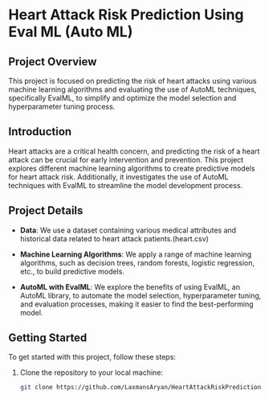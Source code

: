 # Heart Attack Risk Prediction Using Eval ML (Auto ML)

## Project Overview

This project is focused on predicting the risk of heart attacks using various machine learning algorithms and evaluating the use of AutoML techniques, specifically EvalML, to simplify and optimize the model selection and hyperparameter tuning process.

## Introduction

Heart attacks are a critical health concern, and predicting the risk of a heart attack can be crucial for early intervention and prevention. This project explores different machine learning algorithms to create predictive models for heart attack risk. Additionally, it investigates the use of AutoML techniques with EvalML to streamline the model development process.

## Project Details

- **Data**: We use a dataset containing various medical attributes and historical data related to heart attack patients.(heart.csv)

- **Machine Learning Algorithms**: We apply a range of machine learning algorithms, such as decision trees, random forests, logistic regression, etc., to build predictive models.

- **AutoML with EvalML**: We explore the benefits of using EvalML, an AutoML library, to automate the model selection, hyperparameter tuning, and evaluation processes, making it easier to find the best-performing model.

## Getting Started

To get started with this project, follow these steps:

1. Clone the repository to your local machine:

   ```bash
   git clone https://github.com/LaxmansAryan/HeartAttackRiskPredictionUsingEvalML-Auto-ML-.git
